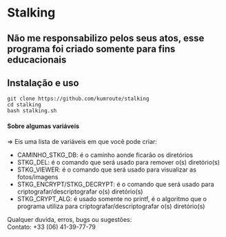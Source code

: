 # Stalking  

## Não me responsabilizo pelos seus atos, esse programa foi criado somente para fins educacionais  

## Instalação e uso  

```  
git clone https://github.com/kumroute/stalking  
cd stalking  
bash stalking.sh  
```

#### Sobre algumas variáveis  

=> Eis uma lista de variáveis em que você pode criar:  
  * CAMINHO_STKG_DB: é o caminho aonde ficarão os diretórios  
  * STKG_DEL: é o comando que será usado para remover o(s) diretório(s)  
  * STKG_VIEWER: é o comando que será usado para visualizar as fotos/imagens  
  * STKG_ENCRYPT/STKG_DECRYPT: é o comando que será usado para criptografar/descriptografar o(s) diretório(s)  
  * STKG_CRYPT_ALG: é usado somente no printf, é o algoritmo que o programa utiliza para criptografar/descriptografar o(s) diretório(s)  

Qualquer duvida, erros, bugs ou sugestões:  
Contato: +33 (06) 41-39-77-79  

